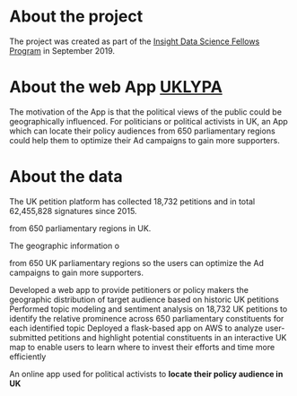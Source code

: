 # About the project
The project was created as part of the [Insight Data Science Fellows Program](https://www.insightdatascience.com/) in September 2019.

# About the web App [UKLYPA](www.uklypa.com) 
The motivation of the App is that the political views of the public could be geographically influenced. For politicians or political
activists in UK, an App which can locate their policy audiences from 650 parliamentary regions could help them to optimize their Ad 
campaigns to gain more supporters.

# About the data
The UK petition platform has collected 18,732 petitions and in total 62,455,828 signatures since 2015. 

from 650 parliamentary regions in UK.


The geographic information o

from 650 UK 
parliamentary regions so the users can optimize the Ad campaigns to gain more supporters.


Developed a web app to provide petitioners or policy makers the geographic distribution of target audience based on historic UK petitions
Performed topic modeling and sentiment analysis on 18,732 UK petitions to identify the relative prominence across 650 parliamentary constituents for each identified topic
Deployed a flask-based app on AWS to analyze user-submitted petitions and highlight potential constituents in an interactive UK map to enable users to learn where to invest their efforts and time more efficiently




An online app used for political activists to **locate their policy audience in UK**

